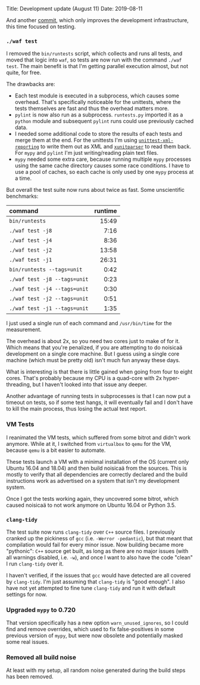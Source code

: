 Title: Development update (August 11)
Date: 2019-08-11

And another
[commit](https://github.com/odahoda/noisicaa/commit/53ccc97183a04c96a24c06f1c0eb90a05af6a1fe), which
only improves the development infrastructure, this time focused on testing.

### `./waf test`

I removed the `bin/runtests` script, which collects and runs all tests, and moved that logic into
`waf`, so tests are now run with the command `./waf test`. The main benefit is that I'm getting
parallel execution almost, but not quite, for free.

The drawbacks are:

* Each test module is executed in a subprocess, which causes some overhead. That's specifically
  noticeable for the unittests, where the tests themselves are fast and thus the overhead matters
  more.
* `pylint` is now also run as a subprocess. `runtests.py` imported it as a `python` module and
  subsequent `pylint` runs could use previously cached data.
* I needed some additional code to store the results of each tests and merge them at the end. For
  the unittests I'm using
  [`unittest-xml-reporting`](https://pypi.org/project/unittest-xml-reporting/) to write them out as
  XML and [`xunitparser`](https://pypi.org/project/xunitparser/) to read them back. For `mypy` and
  `pylint` I'm just writing/reading plain text files.
* `mypy` needed some extra care, because running multiple `mypy` processes using the same cache
  directory causes some race conditions. I have to use a pool of caches, so each cache is only used
  by one `mypy` process at a time.

But overall the test suite now runs about twice as fast. Some unscientific benchmarks:

| command                      | runtime |
| :--------------------------- | ------: |
| `bin/runtests`               |   15:49 |
| `./waf test -j8`             |    7:16 |
| `./waf test -j4`             |    8:36 |
| `./waf test -j2`             |   13:58 |
| `./waf test -j1`             |   26:31 |
| `bin/runtests --tags=unit`   |    0:42 |
| `./waf test -j8 --tags=unit` |    0:23 |
| `./waf test -j4 --tags=unit` |    0:30 |
| `./waf test -j2 --tags=unit` |    0:51 |
| `./waf test -j1 --tags=unit` |    1:35 |

I just used a single run of each command and `/usr/bin/time` for the measurement.

The overhead is about 2x, so you need two cores just to make of for it. Which means that you're
penalized, if you are attempting to do noisicaä development on a single core machine. But I guess
using a single core machine (which must be pretty old) isn't much fun anyway these days.

What is interesting is that there is little gained when going from four to eight cores. That's
probably because my CPU is a quad-core with 2x hyper-threading, but I haven't looked into that issue
any deeper.

Another advantage of running tests in subprocesses is that I can now put a timeout on tests, so if
some test hangs, it will eventually fail and I don't have to kill the main process, thus losing the
actual test report.

### VM Tests

I reanimated the VM tests, which suffered from some bitrot and didn't work anymore. While at it, I
switched from `virtualbox` to `qemu` for the VM, because `qemu` is a bit easier to automate.

These tests launch a VM with a minimal installation of the OS (current only Ubuntu 16.04 and 18.04)
and then build noisicaä from the sources. This is mostly to verify that all dependencies are
correctly declared and the build instructions work as advertised on a system that isn't my
development system.

Once I got the tests working again, they uncovered some bitrot, which caused noisicaä to not work
anymore on Ubuntu 16.04 or Python 3.5.

### `clang-tidy`

The test suite now runs `clang-tidy` over `C++` source files. I previously cranked up the pickiness
of `gcc` (i.e. `-Werror -pedantic`), but that meant that compilation would fail for every minor
issue. Now building became more "pythonic": `C++` source get built, as long as there are no major
issues (with all warnings disabled, i.e. `-w`), and once I want to also have the code "clean" I run
`clang-tidy` over it.

I haven't verified, if the issues that `gcc` would have detected are all covered by
`clang-tidy`. I'm just assuming that `clang-tidy` is "good enough". I also have not yet attempted to
fine tune `clang-tidy` and run it with default settings for now.

### Upgraded `mypy` to 0.720

That version specifically has a new option `warn_unused_ignores`, so I could find and remove
overrides, which used to fix false-positives in some previous version of `mypy`, but were now
obsolete and potentially masked some real issues.

### Removed all build noise

At least with my setup, all random noise generated during the build steps has been removed.
